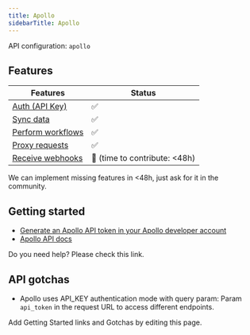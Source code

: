 ```yaml
---
title: Apollo
sidebarTitle: Apollo
---
```


API configuration: `apollo`

## Features

| Features | Status |
| - | - |
| [Auth (API Key)](/integrate/guides/authorize-an-api) | ✅ |
| [Sync data](https://terapi.gitbook.io/terapi-api-explorer/integrate/guides/sync-data-from-an-api) | ✅ |
| [Perform workflows](https://terapi.gitbook.io/terapi-api-explorer/integrate/guides/perform-workflows-with-an-api) | ✅ |
| [Proxy requests](https://terapi.gitbook.io/terapi-api-explorer/integrate/guides/proxy-requests-to-an-api) | ✅ |
| [Receive webhooks](https://terapi.gitbook.io/terapi-api-explorer/integrate/guides/receive-webhooks-from-an-api) | 🚫 (time to contribute: &lt;48h) |

We can implement missing features in &lt;48h, just ask for it in the community.

## Getting started

-   [Generate an Apollo API token in your Apollo developer account](https://developer.apollo.io/keys/)
-   [Apollo API docs](https://apolloio.github.io/apollo-api-docs/)

Do you need help? Please check this link.

## API gotchas

- Apollo uses API_KEY authentication mode with query param: Param `api_token` in the request URL to access different endpoints.

Add Getting Started links and Gotchas by editing this page.

